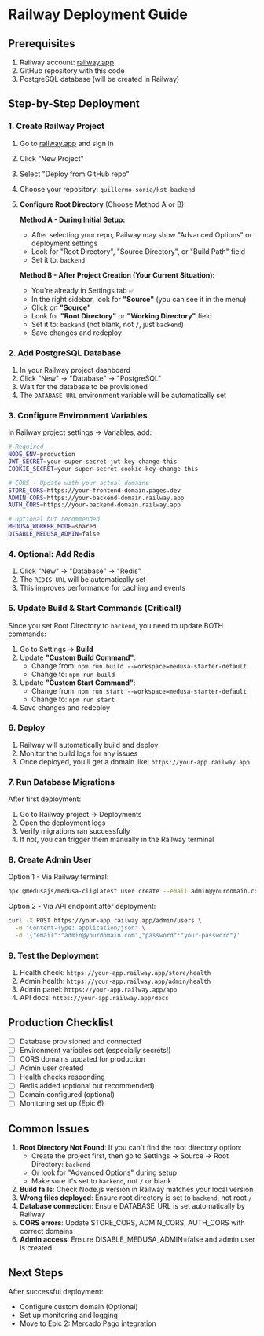# Railway Deployment Guide

## Prerequisites
1. Railway account: [railway.app](https://railway.app)
2. GitHub repository with this code
3. PostgreSQL database (will be created in Railway)

## Step-by-Step Deployment

### 1. Create Railway Project
1. Go to [railway.app](https://railway.app) and sign in
2. Click "New Project"
3. Select "Deploy from GitHub repo"
4. Choose your repository: `guillermo-soria/kst-backend`
5. **Configure Root Directory** (Choose Method A or B):

   **Method A - During Initial Setup:**
   - After selecting your repo, Railway may show "Advanced Options" or deployment settings
   - Look for "Root Directory", "Source Directory", or "Build Path" field
   - Set it to: `backend`

   **Method B - After Project Creation (Your Current Situation):**
   - You're already in Settings tab ✅
   - In the right sidebar, look for **"Source"** (you can see it in the menu)
   - Click on **"Source"** 
   - Look for **"Root Directory"** or **"Working Directory"** field
   - Set it to: `backend` (not blank, not `/`, just `backend`)
   - Save changes and redeploy

### 2. Add PostgreSQL Database
1. In your Railway project dashboard
2. Click "New" → "Database" → "PostgreSQL"
3. Wait for the database to be provisioned
4. The `DATABASE_URL` environment variable will be automatically set

### 3. Configure Environment Variables
In Railway project settings → Variables, add:

```bash
# Required
NODE_ENV=production
JWT_SECRET=your-super-secret-jwt-key-change-this
COOKIE_SECRET=your-super-secret-cookie-key-change-this

# CORS - Update with your actual domains
STORE_CORS=https://your-frontend-domain.pages.dev
ADMIN_CORS=https://your-backend-domain.railway.app
AUTH_CORS=https://your-backend-domain.railway.app

# Optional but recommended
MEDUSA_WORKER_MODE=shared
DISABLE_MEDUSA_ADMIN=false
```

### 4. Optional: Add Redis
1. Click "New" → "Database" → "Redis"
2. The `REDIS_URL` will be automatically set
3. This improves performance for caching and events

### 5. Update Build & Start Commands (Critical!)
Since you set Root Directory to `backend`, you need to update BOTH commands:

1. Go to Settings → **Build**
2. Update **"Custom Build Command"**:
   - Change from: `npm run build --workspace=medusa-starter-default`
   - Change to: `npm run build`
3. Update **"Custom Start Command"**:
   - Change from: `npm run start --workspace=medusa-starter-default` 
   - Change to: `npm run start`
4. Save changes and redeploy

### 6. Deploy
1. Railway will automatically build and deploy
2. Monitor the build logs for any issues
3. Once deployed, you'll get a domain like: `https://your-app.railway.app`

### 7. Run Database Migrations
After first deployment:
1. Go to Railway project → Deployments
2. Open the deployment logs
3. Verify migrations ran successfully
4. If not, you can trigger them manually in the Railway terminal

### 8. Create Admin User
Option 1 - Via Railway terminal:
```bash
npx @medusajs/medusa-cli@latest user create --email admin@yourdomain.com --password your-password
```

Option 2 - Via API endpoint after deployment:
```bash
curl -X POST https://your-app.railway.app/admin/users \
  -H "Content-Type: application/json" \
  -d '{"email":"admin@yourdomain.com","password":"your-password"}'
```

### 9. Test the Deployment
1. Health check: `https://your-app.railway.app/store/health`
2. Admin health: `https://your-app.railway.app/admin/health`
3. Admin panel: `https://your-app.railway.app/app`
4. API docs: `https://your-app.railway.app/docs`

## Production Checklist
- [ ] Database provisioned and connected
- [ ] Environment variables set (especially secrets!)
- [ ] CORS domains updated for production
- [ ] Admin user created
- [ ] Health checks responding
- [ ] Redis added (optional but recommended)
- [ ] Domain configured (optional)
- [ ] Monitoring set up (Epic 6)

## Common Issues
1. **Root Directory Not Found**: If you can't find the root directory option:
   - Create the project first, then go to Settings → Source → Root Directory: `backend`
   - Or look for "Advanced Options" during setup
   - Make sure it's set to `backend`, not `/` or blank
2. **Build fails**: Check Node.js version in Railway matches your local version
3. **Wrong files deployed**: Ensure root directory is set to `backend`, not root `/`
4. **Database connection**: Ensure DATABASE_URL is set automatically by Railway
5. **CORS errors**: Update STORE_CORS, ADMIN_CORS, AUTH_CORS with correct domains
6. **Admin access**: Ensure DISABLE_MEDUSA_ADMIN=false and admin user is created

## Next Steps
After successful deployment:
- Configure custom domain (Optional)
- Set up monitoring and logging
- Move to Epic 2: Mercado Pago integration
